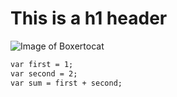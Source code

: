 # This is a h1 header

![Image of Boxertocat](https://octodex.github.com/images/boxertocat_octodex.jpg)

```markdown
var first = 1;
var second = 2;
var sum = first + second;
```
